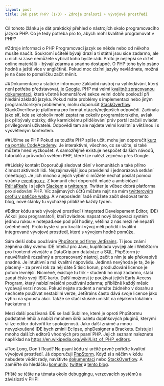 ```yaml
---
layout: post
title: Jak psát PHP? (1/3) - Zdroje znalostí + vývojové prostředí
---
```


Cíl tohoto článku je dát praktický přehled o nástrojích okolo programovacího jazyka PHP. Co je tedy potřeba pro to, abych mohl kvalitně programovat v PHP?


#Zdroje informací o PHP
Programovací jazyk se někde nebo od někoho musíte naučit. Soukromí učitelé bývají drazí a ti státní jsou sice zadarmo, ale u nich si zase nemůžete vybírat koho byste rádi. Proto je nejlepší se držet online materiálů - bývají zdarma a snadno dostupné. O PHP toho bylo psáno hodně a ještě více v angličtině. Pokud moc cizími jazyky nevládnete, možná je na čase to pomaličku začít měnit.
 
##Dokumentace a statické informace
Základní nástroj na vyhledávání, který není potřeba představovat, je [Google](https://google.com). PHP má velmi [kvalitně zpracovanou dokumentaci](https://secure.php.net/manual/en/), která včetně komentářové sekce velmi dobře poslouží při hledání základů jazyka. Pokud máte problémy s implementací nebo jiným programátorským problémem, mohu doporučit [StackOverflow](https://stackoverflow.com/questions/tagged/php). StackOverflow je platforma pro formát otázek/nejlepších odpovědí. Začínala jako síť, kde se kdokoliv mohl zeptat na cokoliv programátorského, avšak jak přibývaly otázky, díky karmickému přidělování práv portál začali ovládat privilegovaní uživatelé. Odpovědi tam ale najdete velmi kvalitní a většinou i s vysvětleným kontextem.


##Učíme se PHP
Pokud se toužíte PHP spíše učit, mohu jen doporučit [kurz na portálu CodeAcademy](https://www.codecademy.com/learn/php). Je interaktivní, všechno, co se učíte, si také můžete hned vyzkoušet. A samozřejmě existuje nespočet dalších návodů, tutoriálů a průvodců světem  PHP, které lze nalézt zejména přes Google. 


##Lidský kontakt
Doporučuji sledovat dění v komunitách a také přímo činnost aktivních lidi. Nejzajímavější jsou pravidelná i jednorázová setkání (meetupy). Je jich mnoho a jejich výběr si můžete nechat posílat pomocí stránky [eventigo.cz](https://eventigo.cz). Z komunit chci doporučit mladé a ambiciózní [PéHáPkaře](http://pehapkari.cz/) i s jejich [Slackem](https://pehapkari.slack.com/) a [twitterem](https://twitter.com/pehapkari). Twitter je vůbec dobrá platforma pro sledování PHP. Víc zajímavých účtů můžete najít na mém [twitterovém profiu v patičce webu](https://twitter.com/tomtomklima). A v neposlední řadě můžete začít sledovat tento blog, nové články tu vycházejí přibližně každý týden.


#Editor kódu aneb vývojové prostředí (Integrated Developement Editor, IDE)
Ačkoli jsou programátoři, kteří zvládnou napsat nový blogovací systém jednou rukou v notepad.exe pod půl hodiny, většina z nás mezi ně nepatří (včetně mě). Proto byste si pro kvalitní vývoj měli pořídit i kvalitní integrované vývojové prostředí, které s vývojem hodně pomůže.


Sám delší dobu používám [PhpStorm od firmy JetBrains](https://www.jetbrains.com/phpstorm/). Ti jsou známí zejména díky svému IDE IntelliJ pro Javu, kupříkladu vyvíjejí ale i WebStorm pro frontend vývojáře a DataGrip pro databáze a SQL. PhpStorm je neuvěřitelně rozsáhný a propracovaný nástroj, začít s ním je ale překvapivě snadné. Je intuitivní a má  kvalitní nápovědu. Jedinná nevýhoda je ta, že je placený - za první rok za něj dáte 5 tisíc korun, prodlužování licence je potom levnější. Nicméně, existuje tu trik - studenti ho mají zadarmo, stačí zadat číslo svojí ISIC karty. Další možnost je používat jejich Early Access Program, který nabízí měsíční používání zdarma; přibližně každý měsíc vydávají verzi novou. Pokud nejste student a nemáte žádného v dosahu a nechcete používat nestabilní verze, JetBrains často dává svoje licence jako výhru na spoustu akci. Takže se stačí slušně umístit na nějakém lokálním hackatonu :)


Mezi další používaná IDE se řadí Sublime, které je oproti PhpStormu podstatně lehčí a nabízí mnohem širší paletu doplňkových pluginů, kterými si lze editor dotvořit ke spokojenosti. Jako další známé a mnou nevyzkoušené IDE bych zmínil Eclipse, phpDesigner a Brackets. Existuje i mnoho dalších editorů vhodných pro psaní PHP. Jejich seznam naleznete například na <https://en.wikipedia.org/wiki/List_of_PHP_editors>.


#Too Long, Don't Read?
Na psaní kódu si určitě prvně pořiďte kvalitní vývojové prostředí. Já doporučuji [PhpStorm](https://www.jetbrains.com/phpstorm/). Když si s něčím v kódu nebudete vědět rady, navštivte [dokumentaci](https://secure.php.net/manual/en/) nebo [StackOverflow](https://stackoverflow.com/questions/tagged/php). A zaměřte do hledáčku [komunity](http://pehapkari.cz), [twitter](https://twitter.com/tomtomklima) a [tento blog](http://jakpsatphp.cz). 

Příště se těšte na témata okolo debuggingu, verzovacích systémů a závislostí v PHP!